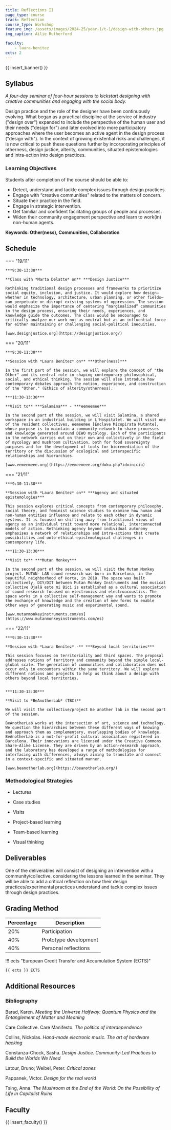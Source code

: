 ```yaml
---
title: Reflections II
page_type: course
track: Reflection
course_type: Workshop
feature_img: /assets/images/2024-25/year-1/t-1/design-with-others.jpg
img_caption: Ailie Rutherford

faculty:
    - laura-benitez
ects: 2
---
```


{{ insert_banner() }}

## Syllabus

*A four-day seminar of four-hour sessions to kickstart designing with creative communities and engaging with the social body.*

Design practice and the role of the designer have been continuously evolving. What began as a practical discipline at the service of industry ("design over") expanded to include the perspective of the human user and their needs ("design for") and later evolved into more participatory approaches where the user becomes an active agent in the design process ("design with"). In the context of growing existential risks and challenges, it is now critical to push these questions further by incorporating principles of otherness, design justice, alterity, communities, situated epistemologies and intra-action into design practices.

### Learning Objectives

Students after completion of the course should be able to:

- Detect, understand and tackle complex issues through design practices.
- Engage with “creative communities” related to the matters of concern.
- Situate their practice in the field.
- Engage in strategic intervention.
- Get familiar and confident facilitating groups of people and processes.
- Widen their community engagement perspective and learn to work(in) non-human agents.

**Keywords: Other(ness), Communities, Collaboration**


## Schedule

=== "19/11"

    ***9:30-13:30***
    
    **Class with *Marta Delatte* on** ***Design Justice***
    
    Rethinking traditional design processes and frameworks to prioritize social equity, inclusion, and justice. It would explore how design—whether in technology, architecture, urban planning, or other fields—can perpetuate or disrupt existing systems of oppression. The session would emphasize the importance of centering “marginalized” communities in the design process, ensuring their needs, experiences, and knowledge guide the outcomes. The class would be encouraged to critically analyze our work not as neutral but as an influential force for either maintaining or challenging social-political inequities.
    
    [www.designjustice.org](https://designjustice.org/)
    
=== "20/11"

    ***9:30-11:30***

    **Session with *Laura Benítez* on** ***Other(ness)***
    
    In the first part of the session, we will explore the concept of "the Other" and its central role in shaping contemporary philosophical, social, and ethical thinking. The session will also introduce how contemporary debates approach the notion, experience, and construction of the "Other." (Ethics of alterity/otherness).

    ***11:30-13:30***

    **Visit to** ***Salamina*** - ***eemeemee*** 

    In the second part of the session, we will visit Salamina, a shared workspace in an industrial building in L'Hospitalet. We will visit one of the resident collectives, eemeemee [Enclave Micopirata Mutante], whose purpose is to maintain a community network to share processes and knowledge generated around DIWO mycology. Each of the participants in the network carries out on their own and collectively in the field of mycology and mushroom cultivation, both for food sovereignty purposes and for the development of tools for bioremediation of the territory or the discussion of ecological and interspecific relationships and hierarchies.
    
    [www.eemeemeee.org](https://eemeemeee.org/doku.php?id=inicio)

=== "21/11"

    ***9:30-11:30***

    **Session with *Laura Benítez* on** ***Agency and situated epistemologies***
    
    This session explores critical concepts from contemporary philosophy, social theory, and feminist science studies to examine how human and non-human entities influence and relate to each other in dynamic systems. It is focused on shifting away from traditional views of agency as an individual trait toward more relational, interconnected models of action. Rethinking agency beyond individual autonomy emphasises a network of relationships and intra-actions that create possibilities and onto-ethical-epistemological challenges in contemporary life.

    ***11:30-13:30***

    **Visit to** ***Mutan Monkey*** 

    In the second part of the session, we will visit the Mutan Monkey project. MUTAN- LAB sound research was born in Barcelona, in the beautiful neighborhood of Horta, in 2018. The space was built collectively, DIY/DIT between Mutan Monkey Instruments and the musical collective Ojalä este mi Bici is established as a cultural association of sound research focused on electronics and electroacoustics. The space works in a collective self-management way and wants to promote the exchange of knowledge and the creation of new forms to enable other ways of generating music and experimental sound. 
    
    [www.mutanmonkeyinstruments.com/es](https://www.mutanmonkeyinstruments.com/es)
 
=== "22/11"

    ***9:30-11:30***

    **Session with *Laura Benítez* -** ***Beyond local territories***
    
    This session focuses on territoriality and third spaces. The proposal addresses notions of territory and community beyond the simple local-global scale. The generation of communities and collaboration does not occur only in encounters within the same territory. We will explore different notions and projects to help us think about a design with others beyond local territories. 


    ***11:30-13:30***

    **Visit to *BeAnotherLab* (TBC)** 

    We will visit the collective/project Be another lab in the second part of the session. 
    
    BeAnotherLab works at the intersection of art, science and technology. We question the hierarchies between these different ways of knowing and approach them as complementary, overlapping bodies of knowledge. BeAnotherLab is a not-for-profit cultural association registered in Barcelona. Their innovations are licensed under the Creative Commons Share-Alike License. They are driven by an action-research approach, and the laboratory has developed a range of methodologies for interfacing with differences, always aiming to translate and connect in a context-specific and situated manner.

    [www.beanotherlab.org](https://beanotherlab.org/)
 
### Methodological Strategies

- Lectures
- Case studies
- Visits

- Project-based learning
- Team-based learning
- Visual thinking


## Deliverables

One of the deliverables will consist of designing an intervention with a community/collective, considering the lessons learned in the seminar. They will be able to add a critical reflection on how their design practices/experimental practices understand and tackle complex issues through design practices.

## Grading Method

| Percentage  | Description                          |
| ----------- | ------------------------------------ |
| 20%         | Participation                        |
| 40%         | Prototype development |
| 40%         | Personal reflections                 |


!!! ects "European Credit Transfer and Accumulation System (ECTS)"

    {{ ects }} ECTS

## Additional Resources

### Bibliography

Barad, Karen. *Meeting the Universe Halfway: Quantum Physics and the Entanglement of Matter and Meaning*

Care Collective. Care Manifesto. *The politics of interdependence*

Collins, Nickolas. *Hand-made electronic music. The art of hardware hacking* 

Constanza-Chock, Sasha. *Design Justice. Community-Led Practices to Build the Worlds We Need*

Latour, Bruno; Weibel, Peter. *Critical zones*

Pappanek, Victor. *Design for the real world*

Tsing, Anna. *The Mushroom at the End of the World: On the Possibility of Life in Capitalist Ruins*


## Faculty

{{ insert_faculty() }}
